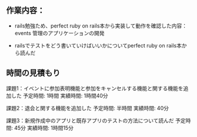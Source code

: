 ## 作業内容：
* rails勉強ため、perfect ruby on rails本から実装して動作を確認した内容：
events 管理のアプリケーションの開発

* railsでテストをどう書いていけばいいかについてperfect ruby on rails本から読んだ

## 時間の見積もり
課題1：イベントに参加表明機能と参加をキャンセルする機能と関する機能を追加した
予定時間: 1時間
実績時間: 1時間40分

課題2：退会と関する機能を追加した
予定時間: 半時間
実績時間: 40分

課題3：新規作成中のアプリと既存アプリのテストの方法について読んだ
予定時間: 45分
実績時間: 1時間15分
